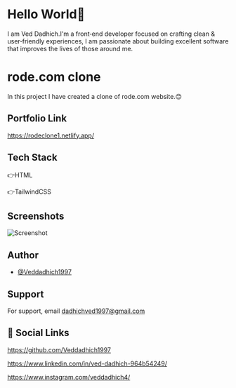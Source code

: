 # Hello World👋

I am Ved Dadhich.I'm a front‑end developer focused on crafting clean & user‑friendly experiences, I am passionate about building excellent software that improves the lives of those around me.

# rode.com clone

In this project I have created a clone of rode.com website.😊

## Portfolio Link

https://rodeclone1.netlify.app/

## Tech Stack

👉HTML

👉TailwindCSS

## Screenshots

![Screenshot](./images/Screenshot%202022-10-18%20234059.png)

## Author

- [@Veddadhich1997](https://www.github.com/Veddadhich1997)

## Support

For support, email dadhichved1997@gmail.com

## 🔗 Social Links

https://github.com/Veddadhich1997

https://www.linkedin.com/in/ved-dadhich-964b54249/

https://www.instagram.com/veddadhich4/
